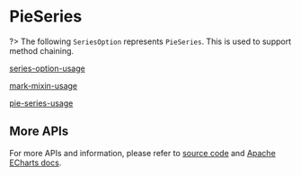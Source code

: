 # PieSeries

?> The following `SeriesOption` represents `PieSeries`. This is used to support method chaining. 

[series-option-usage](series-option-usage.md ':include')

[mark-mixin-usage](mark-mixin-usage.md ':include')

[pie-series-usage](pie-series-usage.md ':include')

## More APIs

For more APIs and information, please refer to [source code](https://github.com/ECharts-Java/ECharts-Java/blob/master/src/main/java/org/icepear/echarts/charts/pie/PieSeries.java) and [Apache ECharts docs](https://echarts.apache.org/en/option.html#series-pie).
